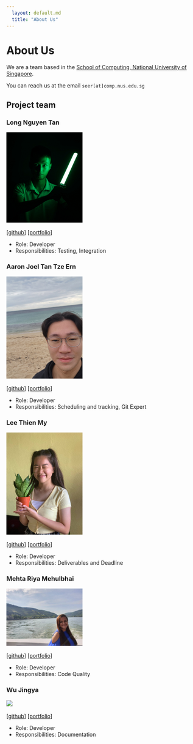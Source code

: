 ```yaml
---
  layout: default.md
  title: "About Us"
---
```


# About Us

We are a team based in the [School of Computing, National University of Singapore](http://www.comp.nus.edu.sg).

You can reach us at the email `seer[at]comp.nus.edu.sg`

## Project team

### Long Nguyen Tan

<img src="images/longnguyentan.png" width="200px">

[[github](https://github.com/longnguyentan)]
[[portfolio](team/longnguyentan.md)]

* Role: Developer
* Responsibilities: Testing, Integration

### Aaron Joel Tan Tze Ern

<img src="images/aaronjt1.png" width="200px">

[[github](http://github.com/aaronjt1)]
[[portfolio](team/aaronjt1.md)]

* Role: Developer
* Responsibilities: Scheduling and tracking, Git Expert

### Lee Thien My

<img src="images/thienmy0.png" width="200px">

[[github](http://github.com/thienmy0)] [[portfolio](team/RiyaMehta2211.md)]

* Role: Developer
* Responsibilities: Deliverables and Deadline

### Mehta Riya Mehulbhai

<img src="images/RiyaMehta2211.png" width="200px">

[[github](http://github.com/RiyaMehta2211)]
[[portfolio](team/RiyaMehta2211.md)]

* Role: Developer
* Responsibilities: Code Quality

### Wu Jingya

<img src="images/wujy28.png" width="200px">

[[github](http://github.com/wujy28)]
[[portfolio](team/RiyaMehta2211.md)]

* Role: Developer
* Responsibilities: Documentation

